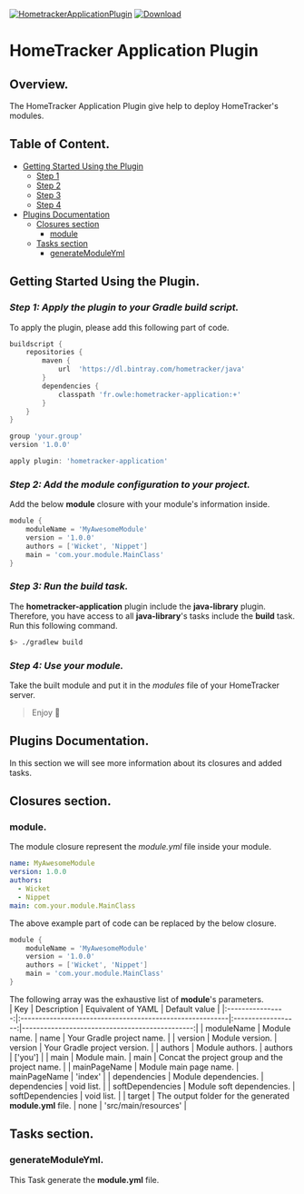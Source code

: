 [![HometrackerApplicationPlugin](https://circleci.com/gh/Owl-e/hometracker-application-plugin/tree/main.svg?style=svg)](https://circleci.com/gh/Owl-e/hometracker-application-plugin/tree/main)
[![Download](https://api.bintray.com/packages/hometracker/java/hometracker-application/images/download.svg) ](https://bintray.com/hometracker/java/hometracker-application/_latestVersion)

# HomeTracker Application Plugin

## Overview.
The HomeTracker Application Plugin give help to deploy HomeTracker's modules.

## Table of Content.
* [Getting Started Using the Plugin](#start)
    * [Step 1](#start-1)
    * [Step 2](#start-2)
    * [Step 3](#start-3)
    * [Step 4](#start-4)
* [Plugins Documentation](#doc)
    * [Closures section](#closures)
        * [module](#closures-module)
    * [Tasks section](#tasks)
        * [generateModuleYml](#tasks-generateModuleYml)
## Getting Started Using the Plugin. <a id="start"></a>
### *Step 1: Apply the plugin to your Gradle build script.* <a id="start-1"></a>
To apply the plugin, please add this following part of code.
```groovy
buildscript {
    repositories {
        maven {
            url  'https://dl.bintray.com/hometracker/java'
        }
        dependencies {
            classpath 'fr.owle:hometracker-application:+'
        }
    }
}

group 'your.group'
version '1.0.0'

apply plugin: 'hometracker-application'
```

### *Step 2: Add the module configuration to your project.* <a id="start-2"></a>
Add the below **module** closure with your module's information inside.
```groovy
module {
    moduleName = 'MyAwesomeModule'
    version = '1.0.0'
    authors = ['Wicket', 'Nippet']
    main = 'com.your.module.MainClass'
}
```

### *Step 3: Run the build task.* <a id="start-3"></a>
The **hometracker-application** plugin include the **java-library** plugin. Therefore, you have access to all **java-library**'s tasks include the **build** task.  
Run this following command.
```bash
$> ./gradlew build
```

### *Step 4: Use your module.* <a id="start-4"></a>
Take the built module and put it in the *modules* file of your HomeTracker server.  

> Enjoy 🦉

## Plugins Documentation. <a id="doc"></a>

In this section we will see more information about its closures and added tasks.

## Closures section. <a id="closures"></a>
### module. <a id="closures-module"></a>
The module closure represent the *module.yml* file inside your module.
```yaml
name: MyAwesomeModule
version: 1.0.0
authors:
  - Wicket
  - Nippet
main: com.your.module.MainClass
```
The above example part of code can be replaced by the below closure.
```groovy
module {
    moduleName = 'MyAwesomeModule'
    version = '1.0.0'
    authors = ['Wicket', 'Nippet']
    main = 'com.your.module.MainClass'
}
```
The following array was the exhaustive list of **module**'s parameters.  
|       Key        | Description                                              | Equivalent of YAML |                                  Default value |
|:----------------:|:---------------------------------------------------------|:------------------:|-----------------------------------------------:|
| moduleName       | Module name.                                             |        name        |                      Your Gradle project name. |
| version          | Module version.                                          |       version      |                   Your Gradle project version. |
| authors          | Module authors.                                          |       authors      |                                        ['you'] |
| main             | Module main.                                             |        main        | Concat the project group and the project name. |
| mainPageName     | Module main page name.                                   |     mainPageName   |                                        'index' |
| dependencies     | Module dependencies.                                     |     dependencies   |                                     void list. |
| softDependencies | Module soft dependencies.                                |   softDependencies |                                     void list. |
| target           | The output folder for the generated **module.yml** file. |        none        |                           'src/main/resources' |

## Tasks section. <a id="tasks"></a>
### generateModuleYml. <a id="tasks-generateModuleYml"></a>
This Task generate the **module.yml** file.
